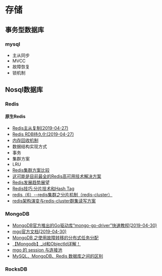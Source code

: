 # 存储

## 事务型数据库

### mysql

- 主从同步
- MVCC
- 故障恢复
- 锁机制

## Nosql数据库

### Redis

#### 原生Redis

- [Redis主从复制(2019-04-27)](Redis/Redis主从复制.md)
- [Redis RDB持久化(2019-04-27)](Redis/RedisRDB持久化.md)
- [内存回收机制](Redis/内存回收机制.md)
- 数据结构实现方式
- 事务
- 集群方案
- LRU
- [Redis集群方案比较](https://my.oschina.net/xiaominmin/blog/1618740)
- [这可能是目前最全的Redis高可用技术解决方案](Redis/Redis高可用技术解决方案.md)
- [Redis发展趋势展望](Redis/Redis发展趋势展望.md)
- [Redis技巧:分片技术和Hash Tag](https://www.jianshu.com/p/c441b882c1c6)
- [redis（6）--redis集群之分片机制（redis-cluster）](https://www.cnblogs.com/flgb/p/10810269.html)
- [redis架构演变与redis-cluster群集读写方案](https://my.oschina.net/u/2600078/blog/1923696)

### MongoDB

- [MongoDB官方推出的Go驱动库“mongo-go-driver”快速教程(2019-04-30)](MongoDB的Go驱动库.md)
- [mgo官方文档(2019-04-30)](https://godoc.org/gopkg.in/mgo.v2)
- [MongoDB 之使用故障转移的分布式任务分配](MongoDB/MongoDB之使用故障转移的分布式任务分配.md)
- [【Mongodb】_id和ObjectId详解！](https://blog.csdn.net/after_you/article/details/66971680)
- [mgo 的 session 与连接池](https://www.cnblogs.com/logo-fox/p/7016017.html)
- [MySQL、MongoDB、Redis 数据库之间的区别](MongoDB/MySQLMongoDBRedis数据库之间的区别.md)

### RocksDB
